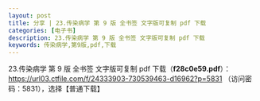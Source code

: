 ```yaml
---
layout: post
title: 分享 | 23.传染病学 第 9 版 全书签 文字版可复制 pdf 下载
categories: [电子书]
description: 23.传染病学 第 9 版 全书签 文字版可复制 pdf 下载
keywords: 传染病学,第9版,pdf,下载
---
```


23.传染病学 第 9 版 全书签 文字版可复制 pdf 下载（**f28c0e59.pdf**）：<https://url03.ctfile.com/f/24333903-730539463-d16962?p=5831> （访问密码：5831），选择【普通下载】

<!--
![https://cdn.jsdelivr.net/gh/isanthree/blog-gallery/pic/physiology.jpg](https://picx.zhimg.com/80/v2-fbdacd0b41de18e78155b3a99e4202d7_720w.png)
-->
